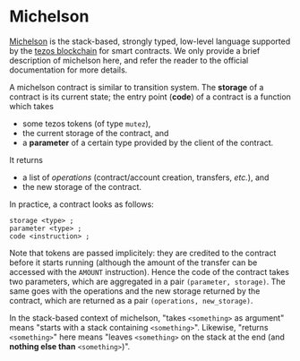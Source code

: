 # Michelson

[Michelson] is the stack-based, strongly typed, low-level language supported by the [tezos
blockchain] for smart contracts. We only provide a brief description of michelson here, and refer
the reader to the official documentation for more details.

A michelson contract is similar to transition system. The **storage** of a contract is its current
state; the entry point (**code**) of a contract is a function which takes
- some tezos tokens (of type `mutez`),
- the current storage of the contract, and
- a **parameter** of a certain type provided by the client of the contract.

It returns
- a list of *operations* (contract/account creation, transfers, *etc.*), and
- the new storage of the contract.

In practice, a contract looks as follows:

```michelson,ignore
storage <type> ;
parameter <type> ;
code <instruction> ;
```

Note that tokens are passed implicitely: they are credited to the contract before it starts running
(although the amount of the transfer can be accessed with the `AMOUNT` instruction). Hence the code
of the contract takes two parameters, which are aggregated in a pair `(parameter, storage)`. The
same goes with the operations and the new storage returned by the contract, which are returned as a
pair `(operations, new_storage)`.

In the stack-based context of michelson, "takes `<something>` as argument" means "starts with a
stack containing `<something>`". Likewise, "returns `<something>`" here means "leaves `<something>`
on the stack at the end (and **nothing else than** `<something>`)".

[Michelson]: https://tezos.gitlab.io/master/whitedoc/michelson.html (Michelson documentation page)
[tezos blockchain]: https://tezos.com (Tezos official page)

